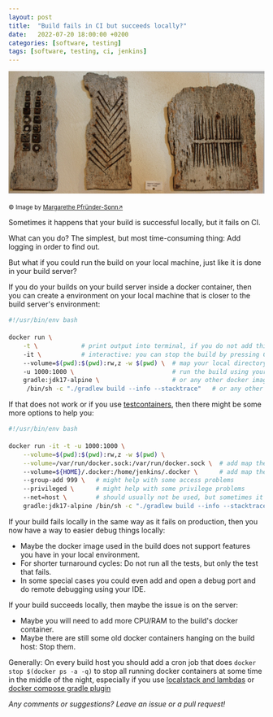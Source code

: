 ```yaml
---
layout: post
title:  "Build fails in CI but succeeds locally?"
date:   2022-07-20 18:00:00 +0200
categories: [software, testing]
tags: [software, testing, ci, jenkins]
---
```


![Matchsticks1](/assets/old_nails.jpg)

<small>&copy; Image by [Margarethe Pfründer-Sonn&#8599;](http://www.pfruender-sonn.de/objekte/spiel-mit-verschiedenen-materialien)</small>


Sometimes it happens that your build is successful locally, but it fails on CI.

What can you do? The simplest, but most time-consuming thing: Add logging in order to find out.

But what if you could run the build on your local machine, just like it is done in your build server?

If you do your builds on your build server inside a docker container, then you can create a environment on your local machine that is closer to the build server's environment:

```bash
#!/usr/bin/env bash

docker run \
    -t \            # print output into terminal, if you do not add this switch, you will need to jump to docker logs
    -it \           # interactive: you can stop the build by pressing CTRL-C 
    --volume=$(pwd):$(pwd):rw,z -w $(pwd) \  # map your local directory into the docker container
    -u 1000:1000 \                           # run the build using your local user. If not, you will need to 'sudo' for deleting the build target directory
    gradle:jdk17-alpine \                    # or any other docker image you use for building
     /bin/sh -c "./gradlew build --info --stacktrace"   # or any other command you use for building, like 'mvn verify'

```

If that does not work or if you use [testcontainers](https://joerg-pfruender.github.io/software/testing/2020/03/29/testcontainers.html), then there might be some more options to help you:

```bash
#!/usr/bin/env bash

docker run -it -t -u 1000:1000 \
    --volume=$(pwd):$(pwd):rw,z -w $(pwd) \
    --volume=/var/run/docker.sock:/var/run/docker.sock \  # add map the docker socket as a volume into your docker container
    --volume=${HOME}/.docker:/home/jenkins/.docker \      # add map the .docker directory into the the build user's home directory: In this case, the user name was "jenkins". This is necessary, if the build cannot pull images from a docker repository, that needs credentials.
    --group-add 999 \   # might help with some access problems
    --privileged \      # might help with some privilege problems
    --net=host \        # should usually not be used, but sometimes it can help if you have routing problems, e.g. because of working in a VPN
    gradle:jdk17-alpine /bin/sh -c "./gradlew build --info --stacktrace"

```

If your build fails locally in the same way as it fails on production, then you now have a way to easier debug things locally:
* Maybe the docker image used in the build does not support features you have in your local environment.
* For shorter turnaround cycles: Do not run all the tests, but only the test that fails.
* In some special cases you could even add and open a debug port and do remote debugging using your IDE.

If your build succeeds locally, then maybe the issue is on the server:
* Maybe you will need to add more CPU/RAM to the build's docker container.
* Maybe there are still some old docker containers hanging on the build host: Stop them.

Generally: On every build host you should add a cron job that does `docker stop $(docker ps -a -q)` to stop all running docker containers at some time in the middle of the night, especially if you use [localstack and lambdas](https://joerg-pfruender.github.io/software/testing/2020/09/27/localstack_and_lambda.html) or [docker compose gradle plugin](https://joerg-pfruender.github.io/software/testing/2020/04/18/docker-compose-gradle.html)

*Any comments or suggestions? Leave an issue or a pull request!*
